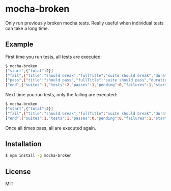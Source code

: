 
# mocha-broken

  Only run previously broken mocha tests. Really useful when individual tests
  can take a long time.

## Example

  First time you run tests, all tests are executed: 

```bash
$ mocha-broken
["start",{"total":2}]
["fail",{"title":"should break","fullTitle":"suite should break","duration":0}]
["pass",{"title":"should pass","fullTitle":"suite should pass","duration":0}]
["end",{"suites":1,"tests":2,"passes":1,"pending":0,"failures":1,"start":"2014-04-06T01:07:52.883Z","end":"2014-04-06T01:07:52.894Z","duration":11}]
```

  Next time you run tests, only the failing are executed:

```bash
$ mocha-broken
["start",{"total":2}]
["fail",{"title":"should break","fullTitle":"suite should break","duration":0}]
["end",{"suites":1,"tests":1,"passes":0,"pending":0,"failures":1,"start":"2014-04-06T01:09:08.654Z","end":"2014-04-06T01:09:08.663Z","duration":9}]
```

  Once all times pass, all are executed again.

## Installation

```bash
$ npm install -g mocha-broken
```

## License

  MIT

